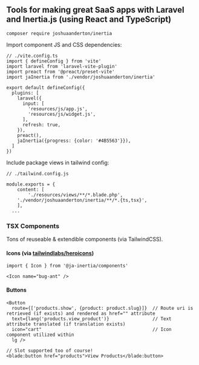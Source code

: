 ## Tools for making great SaaS apps with Laravel and Inertia.js (using React and TypeScript)

```
composer require joshuaanderton/inertia
```

Import component JS and CSS dependencies:
```
// ./vite.config.ts
import { defineConfig } from 'vite'
import laravel from 'laravel-vite-plugin'
import preact from '@preact/preset-vite'
import jaInertia from './vendor/joshuaanderton/inertia'

export default defineConfig({
  plugins: [
    laravel({
      input: [
        'resources/js/app.js',
        'resources/js/widget.js',
      ],
      refresh: true,
    }),
    preact(),
    jaInertia({progress: {color: '#4B5563'}}),
  ]
})
```

Include package views in tailwind config:
```
// ./tailwind.config.js

module.exports = {
	content: [
		'./resources/views/**/*.blade.php',
    './vendor/joshuaanderton/inertia/**/*.{ts,tsx}',
	],
  ...
```

### TSX Components
Tons of reuseable & extendible components (via TailwindCSS).

#### Icons (via [tailwindlabs/heroicons](https://github.com/tailwindlabs/heroicons))
```
import { Icon } from '@ja-inertia/components'

<Icon name="bug-ant" />
```

#### Buttons
```
<Button
  route={['products.show', {product: product.slug}]}  // Route uri is retrieved (if exists) and rendered as href="" attribute
  text={lang('products.view_product')}                // Text attribute translated (if translation exists)
  icon="cart"                                         // Icon component utilized within
  lg />

// Slot supported too of course!
<blade:button href="products">View Products</blade:button>
```
